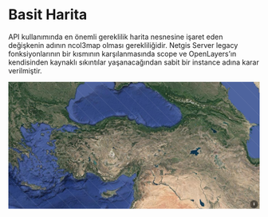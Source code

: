 # Basit Harita

API kullanımında en önemli gereklilik harita nesnesine işaret eden değişkenin adının ncol3map olması gerekliliğidir. Netgis Server legacy fonksiyonlarının bir kısmının karşılanmasında scope ve OpenLayers’ın kendisinden kaynaklı sıkıntılar yaşanacağından sabit bir instance adına karar verilmiştir.


![Araçlar Örnek](https://raw.githubusercontent.com/netcad-gis/sdk-harita-istemcisi/master/img/BasitHarita.png)
